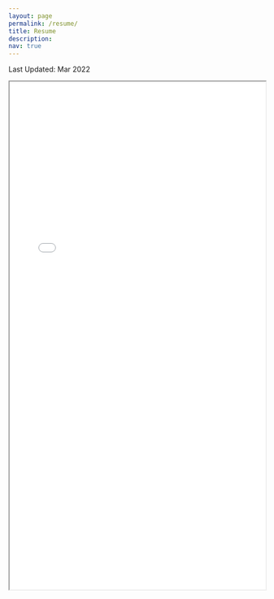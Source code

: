 ```yaml
---
layout: page
permalink: /resume/
title: Resume
description: 
nav: true
---
```


Last Updated: Mar 2022

<iframe src="/assets/pdf/resume.pdf#toolbar=0 " width="100%" height="1000px"> </iframe>

<!-- <iframe src="http://docs.google.com/gview?url=http://127.0.0.1:4000/assets/pdf/resume.pdf&embedded=true" style="width:718px; height:700px;" frameborder="0"></iframe> -->
